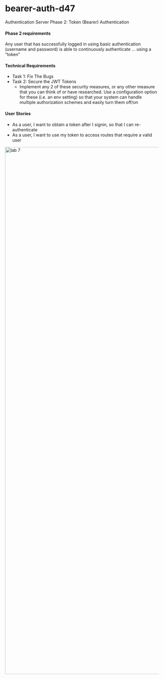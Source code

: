# bearer-auth-d47

Authentication Server Phase 2: Token (Bearer) Authentication

#### Phase 2 requirements

Any user that has successfully logged in using basic authentication (username and password) is able to continuously authenticate … using a “token”

#### Technical Requirements

- Task 1: Fix The Bugs
- Task 2: Secure the JWT Tokens
  - Implement any 2 of these security measures, or any other measure that you can think of or have researched. Use a configuration option for these (i.e. an env setting) so that your system can handle multiple authorization schemes and easily turn them off/on

#### User Stories

- As a user, I want to obtain a token after I signin, so that I can re-authenticate
- As a user, I want to use my token to access routes that require a valid user

<img width="1728" alt="lab 7" src="https://user-images.githubusercontent.com/91757275/163697479-b9d5d2d3-d922-47e3-8385-421edd4d2d4b.png">